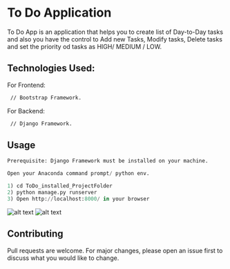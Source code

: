 # To Do Application

To Do App is an application that helps you to create list of Day-to-Day tasks and also you have the control to Add new Tasks, Modify tasks, Delete tasks and set the priority od tasks as HIGH/ MEDIUM / LOW.   

## Technologies Used:

For Frontend: 

```bash
 // Bootstrap Framework.
```
For Backend: 

```bash
 // Django Framework.
```

## Usage

```python
Prerequisite: Django Framework must be installed on your machine. 

Open your Anaconda command prompt/ python env.

1) cd ToDo_installed_ProjectFolder 
2) python manage.py runserver 
3) Open http://localhost:8000/ in your browser 

```

![alt text](https://github.com/ParthLPatel/ToDoApp_Django/blob/master/img1.png?raw=true)
![alt text](https://github.com/ParthLPatel/ToDoApp_Django/blob/master/img2.png?raw=true)



## Contributing
Pull requests are welcome. For major changes, please open an issue first to discuss what you would like to change.
